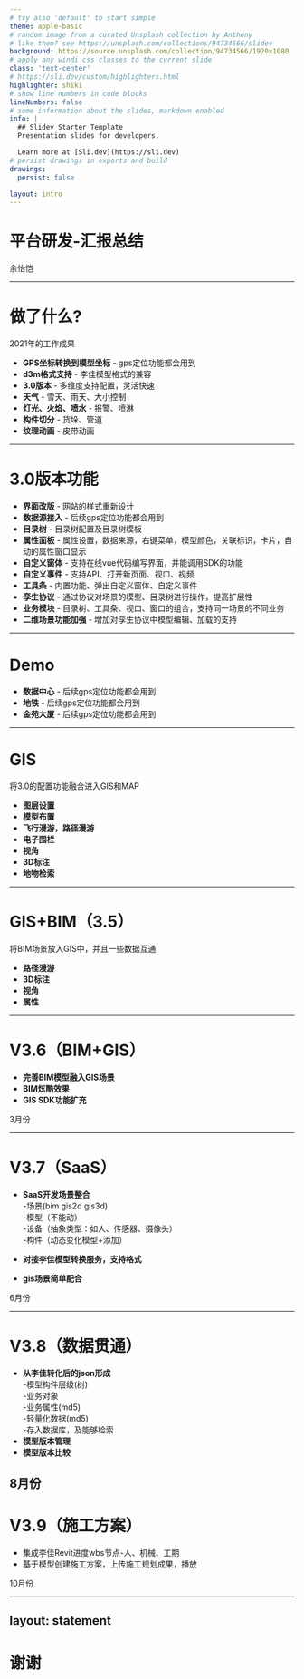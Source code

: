 ```yaml
---
# try also 'default' to start simple
theme: apple-basic
# random image from a curated Unsplash collection by Anthony
# like them? see https://unsplash.com/collections/94734566/slidev
background: https://source.unsplash.com/collection/94734566/1920x1080
# apply any windi css classes to the current slide
class: 'text-center'
# https://sli.dev/custom/highlighters.html
highlighter: shiki
# show line numbers in code blocks
lineNumbers: false
# some information about the slides, markdown enabled
info: |
  ## Slidev Starter Template
  Presentation slides for developers.

  Learn more at [Sli.dev](https://sli.dev)
# persist drawings in exports and build
drawings:
  persist: false

layout: intro
---
```


# 平台研发-汇报总结


<div class="absolute bottom-10">
  <span class="font-700">
    余怡恺
  </span>
</div>

---

# 做了什么?

2021年的工作成果

- **GPS坐标转换到模型坐标** - gps定位功能都会用到
- **d3m格式支持** - 李佳模型格式的兼容
- **3.0版本** - 多维度支持配置，灵活快速
- **天气** - 雪天、雨天、大小控制
- **灯光、火焰、喷水** - 报警、喷淋
- **构件切分** - 货垛、管道
- **纹理动画** - 皮带动画

---

# 3.0版本功能

- **界面改版** - 网站的样式重新设计
- **数据源接入** - 后续gps定位功能都会用到
- **目录树** - 目录树配置及目录树模板
- **属性面板** - 属性设置，数据来源，右键菜单，模型颜色，关联标识，卡片，自动的属性窗口显示
- **自定义窗体** - 支持在线vue代码编写界面，并能调用SDK的功能
- **自定义事件** - 支持API、打开新页面、视口、视频
- **工具条** - 内置功能、弹出自定义窗体、自定义事件
- **孪生协议** - 通过协议对场景的模型、目录树进行操作，提高扩展性
- **业务模块** - 目录树、工具条、视口、窗口的组合，支持同一场景的不同业务
- **二维场景功能加强** - 增加对孪生协议中模型编辑、加载的支持

---

# Demo

- **数据中心** - 后续gps定位功能都会用到
- **地铁** - 后续gps定位功能都会用到
- **金苑大厦** - 后续gps定位功能都会用到

---

# GIS

将3.0的配置功能融合进入GIS和MAP 

- **图层设置**
- **模型布置**
- **飞行漫游，路径漫游**
- **电子围栏**
- **视角**
- **3D标注**
- **地物检索**

---

# GIS+BIM（3.5）

将BIM场景放入GIS中，并且一些数据互通

- **路径漫游**
- **3D标注**
- **视角**
- **属性**

---

# V3.6（BIM+GIS）

- **完善BIM模型融入GIS场景**
- **BIM炫酷效果**
- **GIS SDK功能扩充**


3月份

---

# V3.7（SaaS）

- **SaaS开发场景整合**
<br>-场景(bim gis2d gis3d)
<br>-模型（不能动） 
<br>-设备（抽象类型：如人、传感器、摄像头） 
<br>-构件（动态变化模型+添加） 

- **对接李佳模型转换服务，支持格式**
- **gis场景简单配合**


6月份

---

# V3.8（数据贯通）
- **从李佳转化后的json形成**
<br>-模型构件层级(树)
<br>-业务对象
<br>-业务属性(md5)
<br>-轻量化数据(md5)
<br>-存入数据库，及能够检索
- **模型版本管理**
- **模型版本比较**

8月份
---

# V3.9（施工方案）
- 集成李佳Revit进度wbs节点-人、机械、工期
- 基于模型创建施工方案，上传施工规划成果，播放

10月份

---
layout: statement
---
# 谢谢
